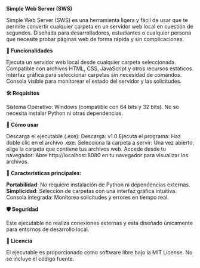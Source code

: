 **Simple Web Server (SWS)**

Simple Web Server (SWS) es una herramienta ligera y fácil de usar que te permite convertir cualquier carpeta en un servidor web local en cuestión de segundos. Diseñada para desarrolladores, estudiantes o cualquier persona que necesite probar páginas web de forma rápida y sin complicaciones.

**🚀 Funcionalidades**

Ejecuta un servidor web local desde cualquier carpeta seleccionada.
Compatible con archivos HTML, CSS, JavaScript y otros recursos estáticos.
Interfaz gráfica para seleccionar carpetas sin necesidad de comandos.
Consola visible para monitorear el estado del servidor y las solicitudes.

**🛠️ Requisitos**

Sistema Operativo: Windows (compatible con 64 bits y 32 bits).
No se necesita instalar Python ni otras dependencias.

**📂 Cómo usar**

Descarga el ejecutable (.exe):
Descarga: v1.0
Ejecuta el programa:
Haz doble clic en el archivo .exe.
Selecciona la carpeta a servir:
Una vez abierto, elige la carpeta que contiene tus archivos web.
Accede desde tu navegador:
Abre http://localhost:8080 en tu navegador para visualizar los archivos.

**🌟 Características principales:**

**Portabilidad**: No requiere instalación de Python ni dependencias externas.
**Simplicidad**: Selección de carpetas con una interfaz gráfica intuitiva.
Consola integrada: Monitorea solicitudes y errores en tiempo real.

**🛡️ Seguridad**

Este ejecutable no realiza conexiones externas y está diseñado únicamente para entornos de desarrollo local.

**📄 Licencia**

El ejecutable es proporcionado como software libre bajo la MIT License. No se incluye el código fuente.
